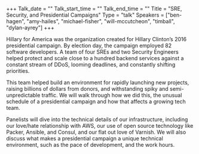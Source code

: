 +++
Talk_date = ""
Talk_start_time = ""
Talk_end_time = ""
Title = "SRE, Security, and Presidential Campaigns"
Type = "talk"
Speakers = ["ben-hagen", "amy-hailes", "michael-fisher", "will-mccutcheon", "timball", "dylan-ayrey"]
+++


Hillary for America was the organization created for Hillary Clinton’s 2016 presidential campaign. By election day, the campaign employed 82 software developers. A team of four SREs and two Security Engineers helped protect and scale close to a hundred backend services against a constant stream of DDoS, looming deadlines, and constantly shifting priorities.

This team helped build an environment for rapidly launching new projects, raising billions of dollars from donors, and withstanding spiky and semi-unpredictable traffic. We will walk through how we did this, the unusual schedule of a presidential campaign and how that affects a growing tech team.

Panelists will dive into the technical details of our infrastructure, including our love/hate relationship with AWS, our use of open source technology like Packer, Ansible, and Consul, and our flat out love of Varnish. We will also discuss what makes a presidential campaign a unique technical environment, such as the pace of development, and the work hours.


